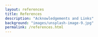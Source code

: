 ```yaml
---
layout: references
title: References
description: "Acknowledgements and Links"
background: "images/unsplash-image-9.jpg"
permalink: /references.html
---
```

